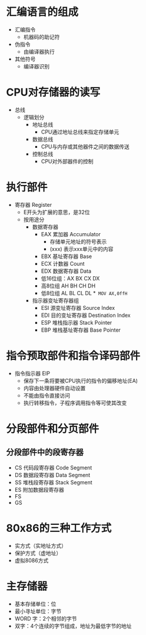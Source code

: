 # 

# 汇编语言的组成

- 汇编指令
  * 机器码的助记符
- 伪指令
  * 由编译器执行
- 其他符号
  * 编译器识别
  

# CPU对存储器的读写
- 总线
  * 逻辑划分
     * 地址总线
         - CPU通过地址总线来指定存储单元
     * 数据总线
         - CPU与内存或其他器件之间的数据传送
     * 控制总线
         - CPU对外部器件的控制
         

# 执行部件
- 寄存器 Register
  * E开头为扩展的意思，是32位
  * 按用途分
    * 数据寄存器
        * EAX 累加器 Accumulator
           *  存储单元地址的符号表示
           *  (xxx) 表示xxx单元中的内容
        * EBX 基址寄存器 Base
        * ECX 计数器 Count
        * EDX 数据寄存器 Data
        * 低16位组：AX BX CX DX
        * 高8位组 AH BH CH DH
        * 低8位组 AL BL CL DL
        *` MOV AX,0ffH`
    * 指示器变址寄存器组
       * ESI 源变址寄存器 Source Index
       * EDI 目的变址寄存器 Destination Index
       * ESP 堆栈指示器 Stack Pointer
       * EBP 堆栈基址寄存器 Base Pointer
       
# 指令预取部件和指令译码部件
- 指令指示器 EIP
  * 保存下一条将要被CPU执行的指令的偏移地址(EA)
  * 内容由处理器硬件自动设置
  * 不能由指令直接访问
  * 执行转移指令，子程序调用指令等可使其改变

# 分段部件和分页部件

## 分段部件中的段寄存器
- CS 代码段寄存器 Code Segment
- DS 数据段寄存器 Data Segment
- SS 堆栈段寄存器 Stack Segment
- ES 附加数据段寄存器
- FS
- GS

# 80x86的三种工作方式
- 实方式（实地址方式）
- 保护方式（虚地址）
- 虚拟8086方式
  

# 主存储器
- 基本存储单位：位
- 最小寻址单位：字节
- WORD 字：2个相邻的字节
- 双字：4个连续的字节组成，地址为最低字节的地址